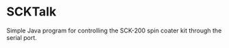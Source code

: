 SCKTalk
=======

Simple Java program for controlling the SCK-200 spin coater kit through the serial port.
